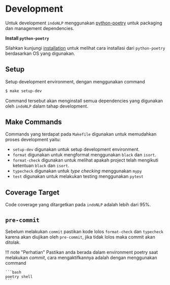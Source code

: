 # Development

Untuk development `indoNLP` menggunakan [python-poetry](https://python-poetry.org/)
untuk packaging dan management dependencies.

**Install `python-poetry`**

Silahkan kunjungi [installation](https://python-poetry.org/docs/#installation) untuk melihat cara
installasi dari `python-poetry` berdasarkan OS yang digunakan.

## Setup

Setup development environment, dengan menggunakan command

```bash
$ make setup-dev
```

Command tersebut akan menginstall semua dependencies yang digunakan oleh `indoNLP` dalam tahap
development.

## Make Commands

Commands yang terdapat pada `Makefile` digunakan untuk memudahkan proses development yaitu:

- `setup-dev` digunakan untuk setup development environment.
- `format` digunakan untuk mengformat menggunakan `black` dan `isort`.
- `format-check` digunakan untuk melihat apakah project telah mengikuti ketentuan `black` dan `isort`.
- `typecheck` digunakan untuk _type checking_ menggunakan `mypy`
- `test` digunakan untuk melakukan testing menggunakan `pytest`

## Coverage Target

Code coverage yang ditargetkan pada `indoNLP` adalah lebih dari 95%.

## `pre-commit`

Sebelum melakukan `commit` pastikan kode lolos `format-check` dan `typecheck` karena akan diujikan
oleh `pre-commit`, jika tidak lolos maka commit akan ditolak.

!!! note "Perhatian"
    Pastikan anda berada dalam environment poetry saat melakukan _commit_, cara mengaktifkannya
    adalah dengan menggunakan command

    ```bash
    poetry shell
    ```
